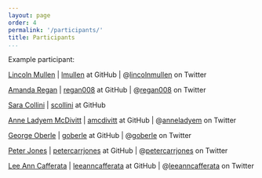 ```yaml
---
layout: page
order: 4
permalink: '/participants/'
title: Participants
...
```


Example participant:

[Lincoln Mullen](http://lincolnmullen.com) | [lmullen](https://github.com/lmullen) at GitHub | @[lincolnmullen](https://twitter.com/lincolnmullen) on Twitter

[Amanda Regan](http://amanda-regan.com) | [regan008](https://github.com/regan008) at GitHub | @[regan008](https://twitter.com/regan008) on Twitter

[Sara Collini](http://saracollini.wordpress.com) | [scollini](https://github.com/scollini) at GitHub 

[Anne Ladyem McDivitt](http://anneladyem.wordpress.com) | [amcdivitt](https://github.com/amcdivitt) at GitHub | @[anneladyem](https://twitter.com/anneladyem) on Twitter

[George Oberle](http://georgeoberle.org/earlyrepublic/) | [goberle](https://github.com/georgeoberle/) at GitHub | @[goberle](https://twitter.com/goberle) on Twitter

[Peter Jones](http://petercarrjones.com/) | [petercarrjones](https://github.com/petercarrjones/) at GitHub | @[petercarrjones](https://twitter.com/petercarrjones) on Twitter

[Lee Ann Cafferata](http://leeannghajar.com/) | [leeanncafferata](https://github.com/leeanncafferata/) at GitHub | @[leeanncafferata](https://twitter.com/leeanncafferata) on Twitter 
